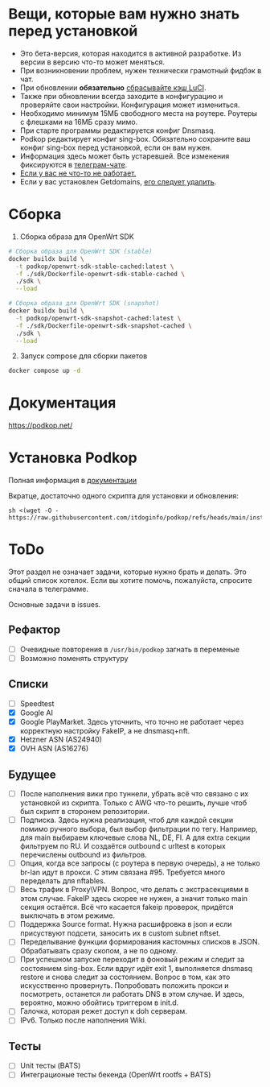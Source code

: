 # Вещи, которые вам нужно знать перед установкой

-   Это бета-версия, которая находится в активной разработке. Из версии в версию что-то может меняться.
-   При возникновении проблем, нужен технически грамотный фидбэк в чат.
-   При обновлении **обязательно** [сбрасывайте кэш LuCI](https://podkop.net/docs/clearbrowsercache/).
-   Также при обновлении всегда заходите в конфигурацию и проверяйте свои настройки. Конфигурация может измениться.
-   Необходимо минимум 15МБ свободного места на роутере. Роутеры с флешками на 16МБ сразу мимо.
-   При старте программы редактируется конфиг Dnsmasq.
-   Podkop редактирует конфиг sing-box. Обязательно сохраните ваш конфиг sing-box перед установкой, если он вам нужен.
-   Информация здесь может быть устаревшей. Все изменения фиксируются в [телеграм-чате](https://t.me/itdogchat/81758/420321).
-   [Если у вас не что-то не работает.](https://podkop.net/docs/diagnostics/)
-   Если у вас установлен Getdomains, [его следует удалить](https://github.com/itdoginfo/domain-routing-openwrt?tab=readme-ov-file#%D1%81%D0%BA%D1%80%D0%B8%D0%BF%D1%82-%D0%B4%D0%BB%D1%8F-%D1%83%D0%B4%D0%B0%D0%BB%D0%B5%D0%BD%D0%B8%D1%8F).

# Сборка

1. Сборка образа для OpenWrt SDK

```bash
# Сборка образа для OpenWrt SDK (stable)
docker buildx build \
  -t podkop/openwrt-sdk-stable-cached:latest \
  -f ./sdk/Dockerfile-openwrt-sdk-stable-cached \
  ./sdk \
  --load

# Сборка образа для OpenWrt SDK (snapshot)
docker buildx build \
  -t podkop/openwrt-sdk-snapshot-cached:latest \
  -f ./sdk/Dockerfile-openwrt-sdk-snapshot-cached \
  ./sdk \
  --load
```

2. Запуск compose для сборки пакетов

```bash
docker compose up -d
```

# Документация

https://podkop.net/

# Установка Podkop

Полная информация в [документации](https://podkop.net/docs/install/)

Вкратце, достаточно одного скрипта для установки и обновления:

```
sh <(wget -O - https://raw.githubusercontent.com/itdoginfo/podkop/refs/heads/main/install.sh)
```

# ToDo

Этот раздел не означает задачи, которые нужно брать и делать. Это общий список хотелок. Если вы хотите помочь, пожалуйста, спросите сначала в телеграмме.

Основные задачи в issues.

## Рефактор

-   [ ] Очевидные повторения в `/usr/bin/podkop` загнать в переменые
-   [ ] Возможно поменять структуру

## Списки

-   [ ] Speedtest
-   [x] Google AI
-   [x] Google PlayMarket. Здесь уточнить, что точно не работает через корректную настройку FakeIP, а не dnsmasq+nft.
-   [x] Hetzner ASN (AS24940)
-   [x] OVH ASN (AS16276)

## Будущее

-   [ ] После наполнения вики про туннели, убрать всё что связано с их установкой из скрипта. Только с AWG что-то решить, лучше чтоб был скрипт в сторонем репозитории.
-   [ ] Подписка. Здесь нужна реализация, чтоб для каждой секции помимо ручного выбора, был выбор фильтрации по тегу. Например, для main выбираем ключевые слова NL, DE, FI. А для extra секции фильтруем по RU. И создаётся outbound c urltest в которых перечислены outbound из фильтров.
-   [ ] Опция, когда все запросы (с роутера в первую очередь), а не только br-lan идут в прокси. С этим связана #95. Требуется много переделать для nftables.
-   [ ] Весь трафик в Proxy\VPN. Вопрос, что делать с экстрасекциями в этом случае. FakeIP здесь скорее не нужен, а значит только main секция остаётся. Всё что касается fakeip проверок, придётся выключать в этом режиме.
-   [ ] Поддержка Source format. Нужна расшифровка в json и если присуствуют подсети, заносить их в custom subnet nftset.
-   [ ] Переделывание функции формирования кастомных списков в JSON. Обрабатывать сразу скопом, а не по одному.
-   [ ] При успешном запуске переходит в фоновый режим и следит за состоянием sing-box. Если вдруг идёт exit 1, выполняется dnsmasq restore и снова следит за состоянием. Вопрос в том, как это искусcтвенно провернуть. Попробовать положить прокси и посмотреть, останется ли работать DNS в этом случае. И здесь, вероятно, можно обойтись триггером в init.d.
-   [ ] Галочка, которая режет доступ к doh серверам.
-   [ ] IPv6. Только после наполнения Wiki.

## Тесты

-   [ ] Unit тесты (BATS)
-   [ ] Интеграционые тесты бекенда (OpenWrt rootfs + BATS)
